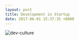 ```yaml
---
layout: post
title: Development in Startup
date: 2017-06-01 15:37:35 +0800
---
```


![dev-culture](https://ws4.sinaimg.cn/large/006tKfTcly1fhfsz4xbp2g30cs09kb2a.gif)
